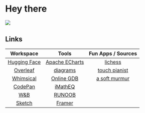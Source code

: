 <h1 align="left"> Hey there</h1>

![](https://komarev.com/ghpvc/?username=OrientoNubo&style=flat-square) &nbsp;&nbsp; 



<h2>Links</h2>

| Workspace | Tools | Fun Apps / Sources |
| :----: | :----: | :----: |
| <a href="https://huggingface.co/SIyUU">Hugging Face</a> | <a href="https://echarts.apache.org/">Apache ECharts</a> | <a href="https://lichess.org/">lichess</a> |
| <a href="https://www.overleaf.com/">Overleaf</a> | <a href="https://app.diagrams.net/">diagrams</a> | <a href="http://touchpianist.com/">touch pianist</a> |
| <a href="https://whimsical.com/">Whimsical</a> |   <a href="https://www.onlinegdb.com/">Online GDB</a>    | <a href="https://asoftmurmur.com/">a soft murmur</a> |
| <a href="https://codepen.io/">CodePan</a> | <a href="http://www.imatheq.com/">iMathEQ</a> |  |
| <a href="https://wandb.ai/orientonubo">W&B</a> | <a href="https://www.runoob.com/">RUNOOB</a> |  |
| <a href="https://www.sketch.com/">Sketch</a> | <a href="https://framer.com/">Framer</a> |  |


